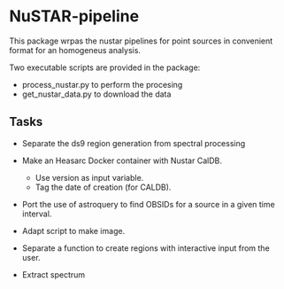 # NuSTAR-pipeline

This package wrpas the nustar pipelines for point sources in convenient format for
an homogeneus analysis.

Two executable scripts are provided in the package:
* process_nustar.py to perform the procesing
* get_nustar_data.py to download the data

## Tasks

* Separate the ds9 region generation from spectral processing 

* Make an Heasarc Docker container with Nustar CalDB. 
	- Use version as input variable.
	- Tag the date of creation (for CALDB).

* Port the use of astroquery to find OBSIDs for a source in a given time interval.

* Adapt script to make image.

* Separate a function to create regions with interactive input from the user.

* Extract spectrum



